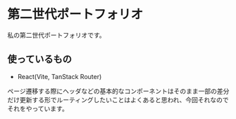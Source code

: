 # 第二世代ポートフォリオ

私の第二世代ポートフォリオです。

## 使っているもの

* React(Vite, TanStack Router)

ページ遷移する際にヘッダなどの基本的なコンポーネントはそのまま一部の差分だけ更新する形でルーティングしたいことはよくあると思われ、今回それなのでそれをやっています。
